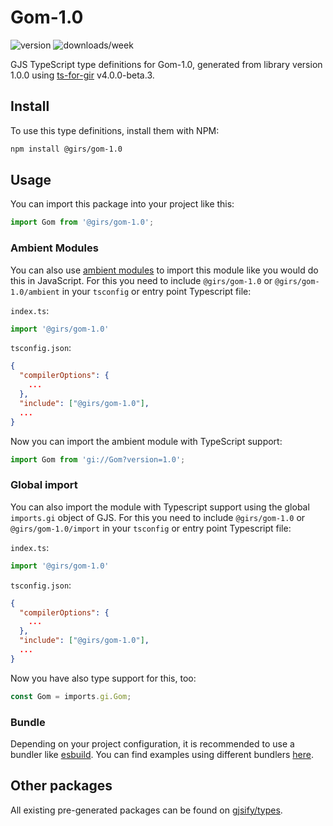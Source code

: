 
# Gom-1.0

![version](https://img.shields.io/npm/v/@girs/gom-1.0)
![downloads/week](https://img.shields.io/npm/dw/@girs/gom-1.0)


GJS TypeScript type definitions for Gom-1.0, generated from library version 1.0.0 using [ts-for-gir](https://github.com/gjsify/ts-for-gir) v4.0.0-beta.3.


## Install

To use this type definitions, install them with NPM:
```bash
npm install @girs/gom-1.0
```

## Usage

You can import this package into your project like this:
```ts
import Gom from '@girs/gom-1.0';
```

### Ambient Modules

You can also use [ambient modules](https://github.com/gjsify/ts-for-gir/tree/main/packages/cli#ambient-modules) to import this module like you would do this in JavaScript.
For this you need to include `@girs/gom-1.0` or `@girs/gom-1.0/ambient` in your `tsconfig` or entry point Typescript file:

`index.ts`:
```ts
import '@girs/gom-1.0'
```

`tsconfig.json`:
```json
{
  "compilerOptions": {
    ...
  },
  "include": ["@girs/gom-1.0"],
  ...
}
```

Now you can import the ambient module with TypeScript support: 

```ts
import Gom from 'gi://Gom?version=1.0';
```

### Global import

You can also import the module with Typescript support using the global `imports.gi` object of GJS.
For this you need to include `@girs/gom-1.0` or `@girs/gom-1.0/import` in your `tsconfig` or entry point Typescript file:

`index.ts`:
```ts
import '@girs/gom-1.0'
```

`tsconfig.json`:
```json
{
  "compilerOptions": {
    ...
  },
  "include": ["@girs/gom-1.0"],
  ...
}
```

Now you have also type support for this, too:

```ts
const Gom = imports.gi.Gom;
```

### Bundle

Depending on your project configuration, it is recommended to use a bundler like [esbuild](https://esbuild.github.io/). You can find examples using different bundlers [here](https://github.com/gjsify/ts-for-gir/tree/main/examples).

## Other packages

All existing pre-generated packages can be found on [gjsify/types](https://github.com/gjsify/types).


